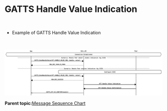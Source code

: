 # GATTS Handle Value Indication

<br />

-   Example of GATTS Handle Value Indication

<br />

![](GUID-E6DA25B8-09AD-4B91-80E4-2A06F73791FB-low.png)

**Parent topic:**[Message Sequence Chart](GUID-F222E22D-493E-4F16-8480-6F7AAD168EB9.md)


